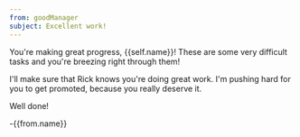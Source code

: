 ```yaml
---
from: goodManager
subject: Excellent work!
---
```

You're making great progress, {{self.name}}! These are some very difficult tasks and you're breezing right through them!

I'll make sure that Rick knows you're doing great work. I'm pushing hard for you to get promoted, because you really deserve it.

Well done!

-{{from.name}}
